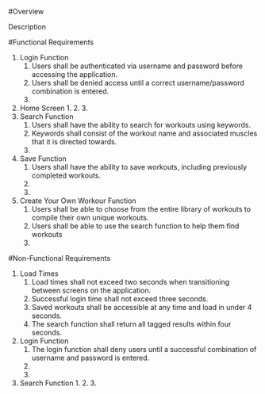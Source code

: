 #Overview

Description

#Functional Requirements
1. Login Function
    1. Users shall be authenticated via username and password before accessing the application.
    2. Users shall be denied access until a correct username/password combination is entered.
    3.
2. Home Screen
    1.
    2.
    3.
3. Search Function
    1. Users shall have the ability to search for workouts using keywords.
    2. Keywords shall consist of the workout name and associated muscles that it is directed towards.
    3.
4. Save Function
    1. Users shall have the ability to save workouts, including previously completed workouts.
    2.
    3. 
5. Create Your Own Workour Function
    1. Users shall be able to choose from the entire library of workouts to compile their own unique workouts. 
    2. Users shall be able to use the search function to help them find workouts
    3.



#Non-Functional Requirements
1. Load Times
    1. Load times shall not exceed two seconds when transitioning between screens on the application.
    2. Successful login time shall not exceed three seconds.
    3. Saved workouts shall be accessible at any time and load in under 4 seconds.
    4. The search function shall return all tagged results within four seconds.
2. Login Function
    1. The login function shall deny users until a successful combination of username and password is entered.
    2. 
    3.
3. Search Function
    1. 
    2.
    3.






